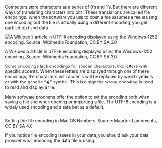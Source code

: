 Computers store characters as a series of 0’s and 1’s. But there are different ways of translating characters into bits. These translations are called file encodings. When the software you use to open a file assumes a file is using one encoding but the file is actually using a different encoding, you get garbled text and data.

![A Wikipedia article in UTF-8 encoding displayed using the Windows-1252 encoding. Source: Wikimedia Foundation, CC BY SA 3.0](Pitfalls%20in%20data%20eb8fedacd9fb46a98a3c448baaa69495/Mojibakevector.png)

A Wikipedia article in UTF-8 encoding displayed using the Windows-1252 encoding. Source: Wikimedia Foundation, CC BY SA 3.0

Some encodings lack encodings for special characters, like letters with specific accents. When these letters are displayed through one of these encodings, the characters with accents will be replaced by weird symbols or with the generic “�" symbol.  This is a sign the wrong encoding is used to read and display a file.

Many software programs offer the option to set the encoding both when saving a file and when opening or importing a file. The UTF-8 encoding is a widely used encoding and a safe bet as a default.

<p class='center'>
<img src='Pitfalls%20in%20data%20eb8fedacd9fb46a98a3c448baaa69495/encoding-numbers.png' alt='' class='max-600' />
</p>

Setting the file encoding in Mac OS Numbers. Source: Maarten Lambrechts, CC BY SA 4.0

If you notice file encoding issues in your data, you should ask your data provider what encoding the data file is using.